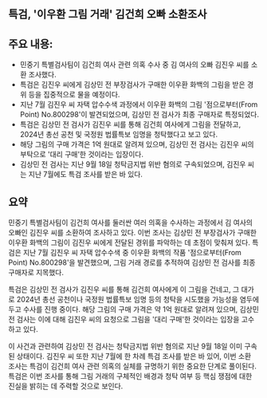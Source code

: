 ## 특검, '이우환 그림 거래' 김건희 오빠 소환조사

## 주요 내용:
*   민중기 특별검사팀이 김건희 여사 관련 의혹 수사 중 김 여사의 오빠 김진우 씨를 소환 조사했다.
*   특검은 김진우 씨에게 김상민 전 부장검사가 구매한 이우환 화백의 그림을 받은 경위 등을 집중적으로 물을 예정이다.
*   지난 7월 김진우 씨 자택 압수수색 과정에서 이우환 화백의 그림 '점으로부터(From Point) No.800298'이 발견되었으며, 김상민 전 검사가 최종 구매자로 특정되었다.
*   특검은 김상민 전 검사가 김진우 씨를 통해 김건희 여사에게 그림을 전달하고, 2024년 총선 공천 및 국정원 법률특보 임명을 청탁했다고 보고 있다.
*   해당 그림의 구매 가격은 1억 원대로 알려져 있으며, 김상민 전 검사는 김진우 씨의 부탁으로 '대리 구매'한 것이라는 입장이다.
*   김상민 전 검사는 지난 9월 18일 청탁금지법 위반 혐의로 구속되었으며, 김진우 씨는 지난 7월에도 특검 조사를 받은 바 있다.

## 요약

민중기 특별검사팀이 김건희 여사를 둘러싼 여러 의혹을 수사하는 과정에서 김 여사의 오빠인 김진우 씨를 소환하여 조사하고 있다. 이번 조사는 김상민 전 부장검사가 구매한 이우환 화백의 그림이 김진우 씨에게 전달된 경위를 파악하는 데 초점이 맞춰져 있다. 특검은 지난 7월 김진우 씨 자택 압수수색 중 이우환 화백의 작품 '점으로부터(From Point) No.800298'을 발견했으며, 그림 거래 경로를 추적하여 김상민 전 검사를 최종 구매자로 지목했다.

특검은 김상민 전 검사가 김진우 씨를 통해 김건희 여사에게 이 그림을 건네고, 그 대가로 2024년 총선 공천이나 국정원 법률특보 임명 등의 청탁을 시도했을 가능성을 염두에 두고 수사를 진행 중이다. 해당 그림의 구매 가격은 약 1억 원대로 알려져 있으며, 김상민 전 검사는 이에 대해 김진우 씨의 요청으로 그림을 '대리 구매'한 것이라는 입장을 고수하고 있다.

이 사건과 관련하여 김상민 전 검사는 청탁금지법 위반 혐의로 지난 9월 18일 이미 구속된 상태이다. 김진우 씨 또한 지난 7월에 한 차례 특검 조사를 받은 바 있어, 이번 소환 조사는 특검이 김건희 여사 관련 의혹의 실체를 규명하기 위한 중요한 단계로 풀이된다. 특검은 이번 조사를 통해 그림 거래의 구체적인 배경과 청탁 여부 등 핵심 쟁점에 대한 진실을 밝히는 데 주력할 것으로 보인다.